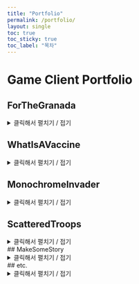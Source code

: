 ```yaml
---
title: "Portfolio"
permalink: /portfolio/
layout: single
toc: true
toc_sticky: true
toc_label: "목차"
---
```


# Game Client Portfolio

## ForTheGranada
<details>
<summary>클릭해서 펼치기 / 접기</summary>
<div markdown="1">
### Links
Download: [ForTheGranada GoogleDrive](https://drive.google.com/drive/folders/1O5f4WLxdKuyVzdOm2uxCYTrPCpUg5eTf?usp=sharing)  
GamePlay Video: [ForTheGranada Youtube](https://www.youtube.com/watch?v=3aYrso13pHI)  
Github: [ForTheGranada Personal](https://github.com/ji-hun-park/ForTheGranada)  
>기존 레파지토리는 private이며, 해당 저장소는 제 개인 저장소입니다.  

상세요구사항명세서: [상세요구사항명세서](https://github.com/ji-hun-park/ForTheGranada/blob/main/%EC%83%81%EC%84%B8%EC%9A%94%EA%B5%AC%EC%82%AC%ED%95%AD%EB%AA%85%EC%84%B8%EC%84%9C_002_GameinhAi.pdf)  
상세설계서: [상세설계서](https://github.com/ji-hun-park/ForTheGranada/blob/main/%EC%83%81%EC%84%B8%EC%84%A4%EA%B3%84%EC%84%9C_002_GameinhAi.pdf)  
최종보고서: [최종보고서](https://github.com/ji-hun-park/ForTheGranada/blob/main/%EC%B5%9C%EC%A2%85%EB%B3%B4%EA%B3%A0%EC%84%9C_GameinhAi.docx)

### 프로젝트 개요
대학교 종합설계(캡스톤) 졸업과제로 제작한 개발자 3인으로 구성된 팀프로젝트 게임입니다.

### 게임 소개
**Unity 2D Top View Adventure Game**  
![그림07](https://ji-hun-park.github.io/assets/images/pofol007.png "그림07"){: .align-center}

몬스터들에게 납치당한 여주인공(Granada)이 흘린 소지품들의 흔적을 찾아 보스를 무찌르고 여주인공을 구출하는 게임입니다.  

**게임 흐름도**  
![그림35](https://ji-hun-park.github.io/assets/images/pofol035.png "그림35"){: .align-center}

**보스 흐름도**  
![그림36](https://ji-hun-park.github.io/assets/images/pofol036.png "그림36"){: .align-center}
![그림37](https://ji-hun-park.github.io/assets/images/pofol037.png "그림37"){: .align-center}

### 플레이 방식
<details>
<summary>클릭해서 펼치기 / 접기</summary>
<div markdown="1">

![그림08](https://ji-hun-park.github.io/assets/images/pofol008.png "그림08"){: .align-center}
![그림13](https://ji-hun-park.github.io/assets/images/pofol013.png "그림13"){: .align-center}
![그림11](https://ji-hun-park.github.io/assets/images/pofol011.png "그림11"){: .align-center}
![그림12](https://ji-hun-park.github.io/assets/images/pofol012.png "그림12"){: .align-center}

* 메인 화면에서 게임시작 버튼을 누르면 난이도 선택 창이 나타나며, 쉬움, 보통, 도전 중 하나를 선택하면 스테이지에 진입합니다.  
* WASD를 통한 4방향 이동 방식으로 각 스테이지마다 전체 맵의 구조가 랜덤으로 바뀌며, 각 맵마다 보물 상자가 존재합니다.  
* 공격 기능이 없어 몬스터의 공격을 피해야 합니다.  
* 몬스터는 부채꼴 모양의 시야각으로 플레이어를 인식하며, 장애물 뒤에 숨으면 인식을 못 합니다.  
* 플레이어의 체력이 0이 되거나 제한 시간을 초과하면 게임 오버입니다.

![그림09](https://ji-hun-park.github.io/assets/images/pofol009.png "그림09"){: .align-center}
![그림10](https://ji-hun-park.github.io/assets/images/pofol010.png "그림10"){: .align-center}

보물 상자와 상호작용을 하면 미니게임 퀴즈가 나타나며, 정답을 맞춰 아이템이나 열쇠 조각을 얻을 수 있습니다.  
제한 시간 내에 모든 열쇠조각을 모아 소지품 상자를 열면 스테이지 클리어입니다.  
3개의 일반 스테이지를 모두 클리어하면 보스 스테이지에 진입합니다.

![그림14](https://ji-hun-park.github.io/assets/images/pofol014.png "그림14"){: .align-center}

보스에게 직접 공격은 불가하며, 점프와 대쉬 2가지의 패턴을 랜덤으로 반복합니다.  
보스가 대쉬 패턴 중 장애물(블록)에 부딪치게 될 경우에만 데미지를 입습니다.  
보스의 대쉬는 방향 예고 후 플레이어를 향하므로 방향을 유도해야 합니다.  
점프는 일정시간 사라졌다가 플레이어를 중심으로 다시 나타난 후 원형 범위에 데미지를 가합니다.  

![그림15](https://ji-hun-park.github.io/assets/images/pofol015.png "그림15"){: .align-center}

보스의 HP가 절반 이하가 되면 페이즈2에 돌입해 위치를 미리 알려준 뒤, 맵 상에 불길이 나타납니다.  

![그림40](https://ji-hun-park.github.io/assets/images/pofol040.jpg "그림40"){: .align-center}

보스의 HP가 0이 되면 엔딩 컷씬이 나오면서 게임 클리어입니다.  
</div>
</details>

### 사용 에셋
유료 2D 픽셀 아트 모음 에셋, 음향 에셋, 무료 UI 에셋, 생성형 AI 이미지 등을 사용했습니다.

### 난관들
같이 게임을 만들면서 여러 어려운 점들이 있었습니다.  
서로의 의견이 달라 하나로 모으거나, 연락이 안되거나, 깃 협업 과정에서 충돌이 나는 문제 등이 있었습니다.  

**충돌로 인해 깨진 씬**  
![그림16](https://ji-hun-park.github.io/assets/images/pofol016.png "그림16"){: .align-center}

그래서 주 1회 디스코드 통화를 통해 회의를 진행하고, 수시로 카카오톡을 통해 의견을 나눴습니다.  
각 요소에 대해 각자 의견을 내서 대화를 통해 하나로 수렴했습니다.  
동일한 씬을 여러 사람이 수정하는 것을 최대한 줄이고, 프리팹을 활용하거나, 따로 백업하고 자주 push와 pull을 하는 등의 조치를 취했습니다.

저의 경우 적극적으로 게임 요소에 관한 추가 의견이나, 게임 플레이와 관련된 의견을 냈고, 특히 미니게임의 경우 생성형 AI를 통한 이미지가 100종류 필요한데,  
무료 플랫폼의 경우 계정 당 하루 6종류 제한이라 다른 팀원들의 도움을 적극적으로 요청했습니다.  
최대한 필요할 것 같은 기능들을 전달하고, 이를 적극적으로 만들었고, **가장 많은** 커밋을 했습니다.  
게임 플레이를 직접하면서 경험을 전달하고 수치를 협의 후 조절하는 등으로 적극적으로 임하였습니다.  

**커밋들**  
![그림38](https://ji-hun-park.github.io/assets/images/pofol038.png "그림38"){: .align-center}
![그림39](https://ji-hun-park.github.io/assets/images/pofol039.png "그림39"){: .align-center}

### 맡은 역할
팀원 중 **가장 많은** 역할을 수행했다고 생각합니다.  
게임 매니저의 여러 기능들, 카메라 이동 기능 구현, 게임 클리어와 오버(타임 아웃, HP 0) 기능, LLM API를 활용한 미니게임 퀴즈 구현, UI 구현, 메뉴 기능 구현, 아이템 아이콘 제작, 각 아이템과 관련된 기능들 구현, 각종 사운드 관련 기능 구현, 보스 애니메이션과 AI 구현 등을 맡았습니다.

그 중 가장 핵심이 된 LLM API를 활용한 미니게임 퀴즈 구현에 대해 자세히 설명드리겠습니다.

각 맵 중앙 혹은 구석에 하나만 위치하는 보물 상자에 가까이 다가가 상호 작용 버튼(기본 설정은 F)을 누르면,  
미니게임 전용 UI가 나타나며 화면에는 3개의 이미지와 3개의 보기 선택 버튼이 유니크한 랜덤으로 주어지고, LLM API(여기선 Gemini)가 유추한 1개의 보기가 랜덤한 버튼 위치에 포함됩니다.(API의 응답이 보기와 겹칠 경우 나머지 보기를 다시 뽑습니다)

오답을 고를 시 캐릭터가 뒤로 밀려나며, 5초 간 상자와 상호 작용이 불가해집니다.  
정답을 고르면 열쇠 조각 혹은 아이템 목록 중 랜덤으로 한 개를 얻습니다.

아이템은 맵 상의 모든 상자에 각 스테이지 별 필요한 열쇠 조각 수만큼 먼저 할당한 후,  
나머지 빈 상자에 랜덤으로 아이템을 할당합니다.

**LLM API 관련 코드들**  
![그림24](https://ji-hun-park.github.io/assets/images/pofol024.png "그림24"){: .align-center}

LLM API의 응답은 불규칙하고 오래 걸리기 때문에 응답을 비동기로 받기 위해 코루틴으로 구현했습니다.  
우선 3장의 이미지를 전송해야하는데, 본래 클라우드를 사용해야하나, 비효율적이라 판단해 바이트 스트림으로 보내기로 했습니다.  
해쉬 자료구조를 이용해 유니크한 랜덤 번호 3개를 뽑아 100장의 이미지들 중 해당 번호에 해당하는 이미지의 파일명을 string형 배열에 담았습니다.

![그림25](https://ji-hun-park.github.io/assets/images/pofol025.png "그림25"){: .align-center}

foreach 문을 통해 이미지들의 갯수인 3번만큼 반복하는데,  
각 이미지들은 Texture2D, 읽기 쓰기로 설정했습니다.  
Resoruces 디렉터리에서 파일명에 해당하는 Texture2D를 가져와 변수에 담고,  
바이트 배열에 JPG로 인코딩해 담은 후 이걸 다시 Base64 String으로 변환해 string형 리스트에 추가했습니다.

![그림26](https://ji-hun-park.github.io/assets/images/pofol026.png "그림26"){: .align-center}

필요한 정보인 프롬프트, 인라인 데이터, 최대 토큰 수를 포함해 요청을 보내기 위해 JSON 형식으로 작성했습니다.  
헤더를 작성하고 UnityWebRequest를 이용해 JSON 데이터를 UTF8 인코딩한 바이트 스트림으로 만들어 헤더와 함께 POST 방식으로 apiUrl로 전송했습니다.

![그림27](https://ji-hun-park.github.io/assets/images/pofol027.png "그림27"){: .align-center}

모델의 응답 중 답변 텍스트만 파싱하기 위해 Newtonsoft Json Unity Package를 import해 JObject의 Parse 메서드를 이용했습니다.

![그림31](https://ji-hun-park.github.io/assets/images/pofol031.png "그림31"){: .align-center}

모든 UI와 관련된 기능, 디자인을 구현했습니다.  
에셋을 활용하거나, 생성형 AI로 만들어 그대로 쓰거나 일부 편집해 쓰기도 하고, 그림판3D로 직접 만들기도 했습니다.

### 코드 개선
모든 프로젝트가 종료되고, 무사히 발표를 마친 후,  
저는 개인적으로 추가 공부를 하면서 기존의 저의 코드가 미흡했다는 것을 깨닫고,  
개인 프로젝트를 만들어 리팩토링을 진행했습니다.

![그림28](https://ji-hun-park.github.io/assets/images/pofol028.png "그림28"){: .align-center}
![그림32](https://ji-hun-park.github.io/assets/images/pofol032.png "그림32"){: .align-center}

기존엔 비활성된 UI 오브젝트를 찾을 수 없어 씬에서 전부 활성화시켜놔서 수정할 때마다 번거로웠습니다.  
그래서 자식 오브젝트들을 재귀적으로 찾는 함수를 만들어 비활성화된 자식들도 찾을 수 있게 만들었습니다.  
또한 기존엔 모든 UI 오브젝트들을 GameObject의 FIND로 찾아 비효율적이었으나, canvas의 Transform의 Find로 찾을 수 있게 되었습니다.

![그림29](https://ji-hun-park.github.io/assets/images/pofol029.png "그림29"){: .align-center}

기존엔 모든 스크립트가 그저 Scripts 폴더 하나에 전부 모여있어서 찾기 어려웠는데,  
이를 하위 폴더들을 만들어 분류했습니다.

![그림30](https://ji-hun-park.github.io/assets/images/pofol030.png "그림30"){: .align-center}

기존엔 모든 기능이 게임 매니저 안에 들어가서 게임 매니저가 1000줄이 넘어가 특정 부분 찾기가 어려웠습니다.  
그래서 각 기능 별로 다른 매니저로 나누어 함수들을 분리했습니다.

그 밖에도 중복되는 부분을 하나의 함수로 묶거나, 변수를 읽기 전용으로 제한하거나 상수로 바꾸거나, Update 문의 호출을 event등을 이용해 줄이는 시도를 했습니다.
</div>
</details>

## WhatIsAVaccine
<details>
<summary>클릭해서 펼치기 / 접기</summary>
<div markdown="1">
### Links
Download: [WhatIsAVaccine GoogleDrive](https://drive.google.com/file/d/1UxYPVTVv3ubTJkSkJFCheksu-1MviBIz/view?usp=sharing)  
Play Video: [WhatIsAVaccine Play Video](https://youtu.be/HhLgUsnNSzc)  
Github: [WhatIsAVaccine Github](https://github.com/ji-hun-park/Weru_GameJam_R1)  
itch.io: [WhatIsAVaccine itch](https://jihunpark.itch.io/whatisavaccin)

### 프로젝트 개요
사설 게임잼에 참여하기 위해 개인적으로 연습했던 프로젝트들의 기능들을 합쳐봤습니다.  
간단한 커스텀 쉐이더 제작하기, LLM API에게 프롬프트로 질문을 주고 답변 받기, 이미지를 인식시켜 그에 대한 해설을 받기,  
그림판 기능 구현하기, 저장 기능, 캐릭터 이동, 카메라 이동 및 각도 조절 기능 구현, 시간 제한, 몬스터 전투 등을 전부 적용시켰습니다.

### 게임 소개
**Unity 3D 추리 그림 그리기 서바이벌 게임**  
![그림41](https://ji-hun-park.github.io/assets/images/pofol041.png "그림41"){: .align-center}

어느날 이상한 공간으로 전송된 주인공은 적에 의해 감염된다.  
독이 퍼지기 전에 해당 공간의 AI를 통해 키워드를 알아내 스캐너에게 그림을 전송해 해독제를 얻어야 한다.

### 플레이 방식
<details>
<summary>클릭해서 펼치기 / 접기</summary>
<div markdown="1">

![그림03](https://ji-hun-park.github.io/assets/images/pofol003.png "그림03"){: .align-center}
![그림04](https://ji-hun-park.github.io/assets/images/pofol004.png "그림04"){: .align-center}
![그림05](https://ji-hun-park.github.io/assets/images/pofol005.png "그림05"){: .align-center}
![그림06](https://ji-hun-park.github.io/assets/images/pofol006.png "그림06"){: .align-center}

* WASD로 8방향 이동 가능, Q,E를 통해 이동 방향의 상하, 좌우 반전 가능
* U,I,O,J,K,L 키를 통해 카메라 시점 변경 가능
* 마나를 이용해 점프(스페이스 바)와 대쉬(쉬프트) 가능, 마나는 자동으로 서서히 회복
* 적의 투사체에 맞을 경우 HP감소, HP가 0이 되거나 제한 시간이 지나면 게임 오버
* 맵 구석에 AI가 존재하고, 상호 작용을 통해 각각 1번씩만 질문이 가능(총 5개 존재)
* 답변을 통해 키워드 유추가 가능, 메뉴를 통해 답변을 다시 볼 수 있음
* 맵 중앙 스크린에 상호 작용한 후 캔버스에 키워드를 연상시키는 그림을 그려 저장 후 전송
* 스캐너에게 말을 걸면 그림을 보고 해석한 답변을 내놓고, 키워드와 일치하는 부분은 빨간색으로 표시
* 키워드가 포함되면 클리어, 없으면 게임 오버
</div>
</details>

### 사용 에셋
무료 3D 에셋을 사용했습니다.

### 주요 구현 내용
캐릭터 이동을 구현하고 대각선 이동 속도를 정규화했고, 점프와 대쉬 기능과 그를 위한 마나를 구현했습니다.  
카메라 이동 기능을 구현했습니다.  
시간 제한 기능을 구현했습니다.  
몬스터가 플레이어를 인식해 이동하는 것과 투사체 발사 등 전투 기능을 구현했습니다.  
브러쉬 그리기, 색상, 굵기 변경, 다각형 그리기, 영역 선택, 지우기 등 그림판 기능을 구현했습니다.  
그림을 저장하는 기능과 LLM API에게 전송하는 기능을 구현했습니다.  
LLM API에게 질문과 키워드를 전송해 힌트를 답변으로 받는 기능을 구현했습니다.  
힌트들을 볼 수 있는 스크롤 UI를 구현했습니다.  
모델의 응답에서 답변을 파싱해 내용중에서 키워드와 일치하는게 있는지 string 매칭을 해서 일치하는 부분을 빨간색 글씨로 교체합니다.  

![그림33](https://ji-hun-park.github.io/assets/images/pofol033.png "그림33"){: .align-center}

일치하는 부분이 있었으면 클리어 플래그를, 없었으면 페일 플래그를 세웁니다.  
C#과 유니티의 event를 통해 Update문 호출을 줄였습니다.

![그림34](https://ji-hun-park.github.io/assets/images/pofol034.png "그림34"){: .align-center}

어드레스어블을 통해 최적화를 시도했습니다.

### 난관들
캐릭터가 벽을 통과하는 버그가 있어 프로젝트 설정을 변경해 해결했습니다.  
맵이 너무 커서 렌더링이 안되는 부분이 있어 카메라의 far을 조절하고, 벽을 좁혔습니다.

### 코드 개선
빌드 후 적이 너무 빨리 이동하는 현상이 있었는데, 일반 Update 문에서 이동한 것이 문제였기에  
FixedUpdate 문으로 변경해 해결했습니다.
</div>
</details>

## MonochromeInvader
<details>
<summary>클릭해서 펼치기 / 접기</summary>
<div markdown="1">
### Links
타인의 private로 전환되었기 때문에 없습니다.

### 프로젝트 개요
대학교 게임 동아리 내에서 개발자 3인으로 팀을 꾸려 제작한 게임입니다.  
중간에 1명이 탈퇴했고, 스테이지1까지 개발 후 저까지 탈퇴해 개인 프로젝트로 넘겨줬습니다.

### 게임 소개
![그림23](https://ji-hun-park.github.io/assets/images/pofol023.png "그림23"){: .align-center}

흑백과 심플한 디자인을 컨셉으로 외계 침략자가 행성을 침략해 나가는 내용입니다.  
각 행성(에리어)마다 원주민들은 고유한 색을 가지고 있습니다.  
행성(에리어)마다 여러 스테이지가 있습니다.  
엘리트 몬스터를 잡으면 능력치를 올려주는 룬을 얻을 수 있습니다.  
여러 기믹들이 존재하며, 다회차 플레이를 통해 최고점을 갱신할 수 있습니다.

### 플레이 방식
<details>
<summary>클릭해서 펼치기 / 접기</summary>
<div markdown="1">
WASD, 방향키로 이동하며, 스페이스 바로 점프, 마우스 좌클릭으로 공격이 가능합니다.  
마우스를 길게 눌러 차징 공격이 가능합니다.  
공격에는 코스트가 소모되며, 피격 시에도 코스트가 소모돼, 0이 되면 게임 오버입니다.  
신전이 있으며, 주변에 있으면 점령이 되어 일정 시간동안 코스트가 천천히 회복됩니다.
</div>
</details>
### 난관들
유니티도 아직 익숙지 않았고, 팀플은 처음이었기에 깃 사용이나, 기능 구현이 어려웠습니다.  
그래서 저는 깃을 잘모르는 팀원에게 깃의 기능을 설명해 가르쳐 주었고,  
개인적으로 유튜브에서 영상을 순서대로 시청해 기능들을 익혀나갔습니다.

### 맡은 역할
풀링 시스템, 부활, 룬, 저장 기능 구현
</div>
</details>

## ScatteredTroops
<details>
<summary>클릭해서 펼치기 / 접기</summary>
<div markdown="1">
### Links
Github: [Scattered-troops Git repository](https://github.com/ji-hun-park/Unity2D-Scattered-troops)  
Download: [Scattered-troops Google Drive](https://drive.google.com/file/d/1mgscL6YTA2cz1Mr8_IMve9qQj_KtViny/view?usp=sharing)

### 프로젝트 개요
개인적으로 산개 기능을 만들어보고 싶어 제작했습니다.

### 게임 소개
여러 유닛들을 선택해 이동시키거나 산개시킬 수 있습니다.  
해당 기능을 활용해 전투를 유리하게 진행할 수 있습니다.

### 플레이 방식
<details>
<summary>클릭해서 펼치기 / 접기</summary>
<div markdown="1">
![그림00](https://ji-hun-park.github.io/assets/images/pofol000.png "그림00"){: .align-center}
![그림01](https://ji-hun-park.github.io/assets/images/pofol001.png "그림01"){: .align-center}
![그림02](https://ji-hun-park.github.io/assets/images/pofol002.png "그림02"){: .align-center}

* 마우스 드래그앤 드롭으로 여러 유닛들을 선택할 수 있습니다.
* 마우스를 놓으면 초록색 박스로 영역이 표시된 후 사라지며, 선택된 유닛들은 밑에 주황색 원이 생깁니다.
* 선택된 유닛들은 우클릭으로 이동시킬 수 있습니다.
* 선택된 유닛들은 S를 통해 좁게, D를 통해 넓게 산개시킬 수 있습니다.
* A를 누른 후 적을 누르면 적을 중심으로 원형으로 산개합니다. 다시 A를 눌러 취소할 수 있습니다.
</div>
</details>
</div>
</details>
## MakeSomeStory
<details>
<summary>클릭해서 펼치기 / 접기</summary>
<div markdown="1">
### Links
Github: [MakeSomeStory Git repository](https://github.com/ji-hun-park/ECommerce_Exam)  
Download: [MakeSomeStory Google Drive](https://drive.google.com/drive/folders/1_WlWCnVanbBfses3WpokIHQHxeMNRtRy?usp=sharing)

### 프로젝트 개요
대학교 전자상거래 강의의 과제 제출용으로 제작했습니다.

### 게임 소개
이미지와 컨셉을 입력해 이야기를 생성하는 앱입니다.

### 플레이 방식
<details>
<summary>클릭해서 펼치기 / 접기</summary>
<div markdown="1">
![그림17](https://ji-hun-park.github.io/assets/images/pofol017.png "그림17"){: .align-center}
![그림18](https://ji-hun-park.github.io/assets/images/pofol018.png "그림18"){: .align-center}
![그림19](https://ji-hun-park.github.io/assets/images/pofol019.png "그림19"){: .align-center}
![그림20](https://ji-hun-park.github.io/assets/images/pofol020.png "그림20"){: .align-center}
![그림21](https://ji-hun-park.github.io/assets/images/pofol021.png "그림21"){: .align-center}

랜덤으로 나온 8장의 이미지 중 원하는 것을 고른 후,  
거기에 맞는 컨셉을 직접 입력 후 전송하면  
LLM이 이야기를 자동으로 생성해 화면에 보여줍니다.  
메뉴에서 생성된 이야기들을 볼 수 있습니다.
</div>
</details>
</div>
</details>
## etc.
<details>
<summary>클릭해서 펼치기 / 접기</summary>
<div markdown="1">
![그림22](https://ji-hun-park.github.io/assets/images/pofol022.png "그림22"){: .align-center}

대학교 동아리 내에서 입문자를 위한 스터디에 참여해 3D 타워디팬스를 제작했습니다.  
해당 스터디에서 끝까지 남아 제작을 완료한 사람은 제가 **유일**했습니다.  
그 밖에 비행 기능, Marching Cubes 알고리즘 구현 등을 연습했습니다.
</div>
</details>

